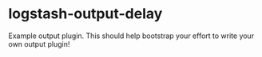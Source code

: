 # logstash-output-delay
Example output plugin. This should help bootstrap your effort to write your own output plugin!
